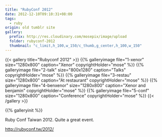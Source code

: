 ```yaml
---
title: "RubyConf 2012"
date: 2012-12-10T09:10:31+08:00
tags: 
  - ruby
origin: old tumblr site
gallery:
  prefix: http://res.cloudinary.com/mosepix/image/upload
  folder: rubyconf-2012
  thumbnail: "c_limit,h_100,w_150/c_thumb,g_center,h_100,w_150"
---
```

{{< gallery title="Rubyconf 2012" >}}
{{% galleryimage file="1-xenor" size="1280x800" caption="Xenor" copyrightHolder="mose" %}}
{{% galleryimage file="2-talk" size="800x1280" caption="Talks" copyrightHolder="mose" %}}
{{% galleryimage file="3-restau" size="1280x800" caption="At restaurant" copyrightHolder="mose" %}}
{{% galleryimage file="4-benxenor" size="1280x800" caption="Xenor and benjamin" copyrightHolder="mose" %}}
{{% galleryimage file="5-conf" size="1280x800" caption="Conference" copyrightHolder="mose" %}}
{{< /gallery >}}

{{% galleryinit %}}

Ruby Conf Taiwan 2012. Quite a great event.

<http://rubyconf.tw/2012/>
